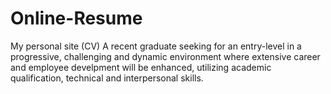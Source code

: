 # Online-Resume
My personal site (CV)
A recent graduate seeking for an entry-level in a progressive, challenging and dynamic environment 
where extensive career and employee develpment will be enhanced, 
utilizing academic qualification, technical and interpersonal skills.
